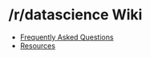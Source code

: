 # /r/datascience Wiki

- [Frequently Asked Questions](https://www.reddit.com/r/datascience/wiki/frequently-asked-questions)
- [Resources](https://www.reddit.com/r/datascience/wiki/resources)
